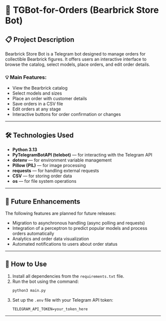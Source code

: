 # 🧸 TGBot-for-Orders (Bearbrick Store Bot)

## 📋 Project Description
Bearbrick Store Bot is a Telegram bot designed to manage orders for collectible Bearbrick figures. It offers users an interactive interface to browse the catalog, select models, place orders, and edit order details.

### 💡 Main Features:
- View the Bearbrick catalog
- Select models and sizes
- Place an order with customer details
- Save orders in a CSV file
- Edit orders at any stage
- Interactive buttons for order confirmation or changes

---

## 🛠️ Technologies Used
- **Python 3.13**
- **PyTelegramBotAPI (telebot)** — for interacting with the Telegram API
- **dotenv** — for environment variable management
- **Pillow (PIL)** — for image processing
- **requests** — for handling external requests
- **CSV** — for storing order data
- **os** — for file system operations

---

## 🔮 Future Enhancements
The following features are planned for future releases:
- Migration to asynchronous handling (async polling and requests)
- Integration of a perceptron to predict popular models and process orders automatically
- Analytics and order data visualization
- Automated notifications to users about order status

---

## 🚀 How to Use
1. Install all dependencies from the `requirements.txt` file.
2. Run the bot using the command:
   ```bash
   python3 main.py
   ```
3. Set up the `.env` file with your Telegram API token:
   ```
   TELEGRAM_API_TOKEN=your_token_here
   ```

---

